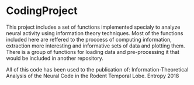 # CodingProject
This project includes a set of functions implemented specialy to analyze neural activity using information theory techniques.
Most of the functions included here are reffered to the proccess of computing information, extraction more interesting and
informative sets of data and plotting them.
There is a group of functions for loading data and pre-processing it that would be included in another repository.

All of this code has been used to the publication of: Information-Theoretical Analysis of the Neural Code in the Rodent Temporal Lobe. Entropy 2018
